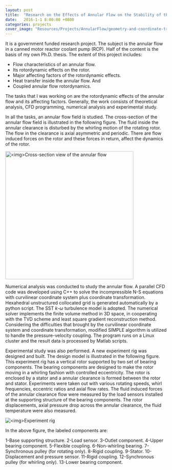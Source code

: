 ```yaml
---
layout: post
title:  "Research on the Effects of Annular Flow on the Stability of the Rotordynamic System in a Canned Motor RCP"
date:   2016-1-1 8:00:00 +0800
categories: projects
cover_image: "Resources/Projects/AnnularFlow/geometry-and-coordinate-transformation.png"
---
```


It is a government funded research project. The subject is the annular flow in a canned motor reactor coolant pump (RCP). Half of the content is the basis of my own Ph.D. thesis. The extent of this project includes:

* Flow characteristics of an annular flow.
* Its rotordynamic effects on the rotor.
* Major affecting factors of the rotordynamic effects.
* Heat transfer inside the annular flow. And 
* Coupled annular flow rotordynamics.

The tasks that I was working on are the rotordynamic effects of the annular flow and its affecting factors. Generally, the work consists of theoretical analysis, CFD programming, numerical analysis and experimental study. 

In all the tasks, an annular flow field is studied. The cross-section of the annular flow field is illustrated in the following figure. The fluid inside the annular clearance is disturbed by the whirling motion of the rotating rotor. The flow in the clearance is axial asymmetric and periodic. There are flow induced forces on the rotor and these forces in return, affect the dynamics of the rotor.

<p><img src="{{site.baseurl}}/Resources/Projects/AnnularFlow/geometry-and-coordinate-transformation.png" alt="<img>Cross-section view of the annular flow" width="400px"></p>

Numerical analysis was conducted to study the annular flow. A parallel CFD code was developed using C++ to solve the incompressible N-S equations with curvilinear coordinate system plus coordinate transformation. Hexahedral unstructured collocated grid is generated automatically by a python script. The SST *k*-*&omega;* turbulence model is adopted. The numerical solver implements the finite volume method in 3D space, in cooperating with the TVD scheme and least square gradient reconstruction method. Considering the difficulties that brought by the curvilinear coordinate system and coordinate transformation, modified SIMPLE algorithm is utilized to handle the pressure-velocity coupling. The program runs on a Linux cluster and the result data is processed by Matlab scripts.

Experimental study was also performed. A new experiment rig was designed and built. The design model is illustrated in the following figure. This experiment rig has a vertical rotor supported by two set of bearing components. The bearing components are designed to make the rotor moving in a whirling fashion with controlled eccentricity. The rotor is enclosed by a stator and a annular clearance is formed between the rotor and stator. Experiments were taken out with various rotating speeds, whirl frequencies, eccentric ratios and axial flow rates. The fluid induced forces of the annular clearance flow were measured by the load sensors installed at the supporting structure of the bearing components. The rotor displacements, axial pressure drop across the annular clearance, the fluid temperature were also measured. 

<p><img src="{{site.baseurl}}/Resources/Projects/AnnularFlow/experiment-rig.png" alt="<img>Experiment rig"></p>

In the above figure, the labeled components are:

1-Base supporting structure. 2-Load sensor. 3-Outlet component. 4-Upper bearing component. 5-Flexible coupling. 6-Non-whirling bearing. 7-Synchronous pulley (for rotating only). 8-Rigid coupling. 9-Stator. 10-Displacement and pressure sensor. 11-Rigid coupling. 12-Synchronous pulley (for whirling only). 13-Lower bearing component.


